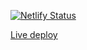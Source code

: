 [![Netlify Status](https://api.netlify.com/api/v1/badges/1a2e405b-7eca-4330-8f12-3708a363b327/deploy-status)](https://app.netlify.com/sites/vigilant-pare-6101d0/deploys)

[Live deploy](https://vigilant-pare-6101d0.netlify.com/)